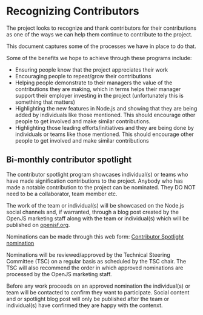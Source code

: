 # Recognizing Contributors

The project looks to recognize and thank contributors for their contributions
as one of the ways we can help them continue to contribute to the project.

This document captures some of the processes we have in place to do that.

Some of the benefits we hope to achieve through these programs include:

* Ensuring people know that the project appreciates their work
* Encouraging people to repeat/grow their contributions
* Helping people demonstrate to their managers the value of the
  contributions they are making, which in terms helps their manager support
  their employer investing in the project (unfortunately this is
  something that matters)
* Highlighting the new features in Node.js and showing that they are
  being added by individuals like those mentioned. This should encourage
  other people to get involved and make similar contributions.
* Highlighting those leading efforts/initiatives and they are being
  done by individuals or teams like those mentioned. This should
  encourage other people to get involved and make similar contributions

## Bi-monthly contributor spotlight

The contributor spotlight program showcases individual(s) or teams who have
made signification contributions to the project. Anybody who has made a
notable contribution to the project can be nominated. They DO NOT need
to be a collaborator, team member etc.

The work of the team or individual(s) will be showcased on the
Node.js social channels and, if warranted, through a blog post created by the
OpenJS marketing staff along with the team or individual(s) which will
be published on [openjsf.org](https://openjsf.org/).

Nominations can be made through this web form:
[Contributor Spotlight nomination](https://forms.gle/dXBXZn8yu83HLJ57A)

Nominations will be reviewed/approved by the Technical Steering Committee (TSC)
on a regular basis as scheduled by the TSC chair. The TSC will also
recommend the order in which approved nominations are processed
by the OpenJS marketing staff.

Before any work proceeds on an approved nomination the individual(s)
or team will be contacted to confirm they want to participate. Social
content and or spotlight blog post will only be published after the
team or individual(s) have confirmed they are happy with the contenxt.

